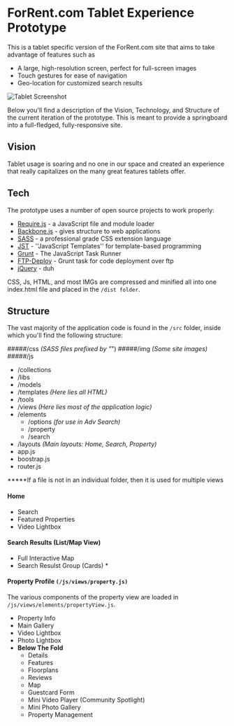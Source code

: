 ForRent.com Tablet Experience Prototype
=========

This is a tablet specific version of the ForRent.com site that aims to take advantage of features such as

  - A large, high-resolution screen, perfect for full-screen images
  - Touch gestures for ease of navigation
  - Geo-location for customized search results

![Tablet Screenshot](http://i.imgur.com/1I5bnLk.png)

Below you'll find a description of the Vision, Technology, and Structure of the current iteration of the prototype.  This is meant to provide a springboard into a full-fledged, fully-responsive site.


Vision
-----------

Tablet usage is soaring and no one in our space and created an experience that really capitalizes on the many great features tablets offer.

Tech
-----------

The prototype uses a number of open source projects to work properly:

* [Require.js] - a JavaScript file and module loader
* [Backbone.js] - gives structure to web applications
* [SASS] - a professional grade CSS extension language
* [JST] - ''JavaScript Templates'' for template-based programming
* [Grunt] - The JavaScript Task Runner
* [FTP-Deploy] - Grunt task for code deployment over ftp
* [jQuery] - duh 

CSS, Js, HTML, and most IMGs are compressed and minified all into one index.html file and placed in the `/dist folder`.


Structure
--------------

The vast majority of the application code is found in the `/src` folder, inside which you'll find the following structure:


#####/css _(SASS files prefixed by "_")
#####/img _(Some site images)_
#####/js
 - /collections
 - /libs
 - /models
 - /templates _(Here lies all HTML)_
 - /tools
 - /views _(Here lies most of the application logic)_
  - /elements
    - /options _(for use in Adv Search)_
    - /property
    - /search
  - /layouts _(Main layouts: Home, Search, Property)_
 - app.js
 - boostrap.js
 - router.js


*****If a file is not in an individual folder, then it is used for multiple views

#### Home
 * Search
 * Featured Properties
 * Video Lightbox

#### Search Results (List/Map View)
 * Full Interactive Map 
 * Search Resulst Group (Cards)
    * 


#### Property Profile `(/js/views/property.js)`
The various components of the property view are loaded in `/js/views/elements/propertyView.js`.
 * Property Info
 * Main Gallery
 * Video Lightbox
 * Photo Lightbox
 * **Below The Fold**
    * Details
    * Features
    * Floorplans
    * Reviews
    * Map
    * Guestcard Form
    * Mini Video Player (Community Spotlight)
    * Mini Photo Gallery
    * Property Management




[Require.js]:http://requirejs.org/
[Backbone.js]:http://backbonejs.org/
[SASS]:http://sass-lang.com/
[JST]:https://code.google.com/p/trimpath/wiki/JavaScriptTemplates
[Grunt]:http://gruntjs.com/
[FTP-Deploy]:https://github.com/zonak/grunt-ftp-deploy
[jQuery]:http://jquery.com/
